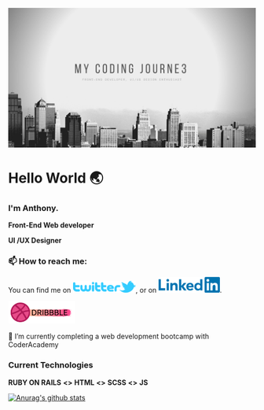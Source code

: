 ![banner]

# Hello World :earth_asia:

### I'm Anthony.

**Front-End Web developer**

**UI /UX Designer**


### 📫 How to reach me: 

You can find me on [![Twitter][1.1]][1], or on [![LinkedIn][2.2]][2].


[![Dribbble][3.3]][3]
 
🔭 I’m currently completing a web development bootcamp with CoderAcademy

<!-- ![Dribble](./img/DribbbleBanner.png ) -->

### Current Technologies
  **RUBY ON RAILS**  **<>**  **HTML**  **<>**  **SCSS**  **<>**  **JS**
  
[![Anurag's github stats](https://github-readme-stats.vercel.app/api?username=MrAjMann)](https://github.com/anuraghazra/github-readme-stats)






<!-- Icons -->

[1.1]: https://raw.githubusercontent.com/MrAjMann/MrAjMann/master/img//twitter.png (twitter)

[2.2]: https://raw.githubusercontent.com/MrAjMann/MrAjMann/master/img/LinkedIn.png (LinkedIn)

[3.3]: https://raw.githubusercontent.com/MrAjMann/MrAjMann/master/img/DribbbleBanner.png (Dribbble)

<!-- Links to your social media accounts -->

[1]: https://twitter.com/mycodingjourne3

[2]: https://www.linkedin.com/in/anthonyjmann87/

[3]: https://www.dribbble.com/MyCodingJourne3

[banner]: https://raw.githubusercontent.com/MrAjMann/MrAjMann/master/img/GitHub-Background.png

<!--
**MrAjMann/MrAjMann** is a ✨ _special_ ✨ repository because its `README.md` (this file) appears on your GitHub profile.

Here are some ideas to get you started:

- 🔭 I’m currently working on ...
- 🌱 I’m currently learning ...
- 👯 I’m looking to collaborate on ...
- 🤔 I’m looking for help with ...
- 💬 Ask me about ...
- 📫 How to reach me: ...
- 😄 Pronouns: ...
- ⚡ Fun fact: ...
-->

